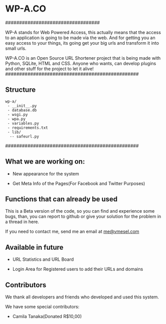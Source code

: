 # WP-A.CO
##################################

WP-A stands for Web Powered Access, this actually means that the access to an application is going to be made via the web. And for getting you an easy access to your things, its going get your big urls and transform it into small urls.

WP-A.CO is an Open Source URL Shortener project that is being made with Python, SQLite, HTML and CSS.
Anyone who wants, can develop plugins and other stuff for the project to let it alive!
################################################
## Structure
```
wp-a/
 - __init__.py
 - database.db
 - wsgi.py
 - wpa.py
 - variables.py
 - requirements.txt
 - lib/
  -- safeurl.py
```
################################################
## What we are working on:

- New appearance for the system

- Get Meta Info of the Pages(For Facebook and Twitter Purposes)

## Functions that can already be used

This is a Beta version of the code, so you can find and experience some bugs, than, you can report to github or give your solution for the problem in a thread in here.

If you need to contact me, send me an email at me@vmesel.com

## Available in future

- URL Statistics and URL Board

- Login Area for Registered users to add their URLs and domains

## Contributors

We thank all developers and friends who developed and used this system.

We have some special contributors:
 - Camila Tanaka(Donated R$10,00)
